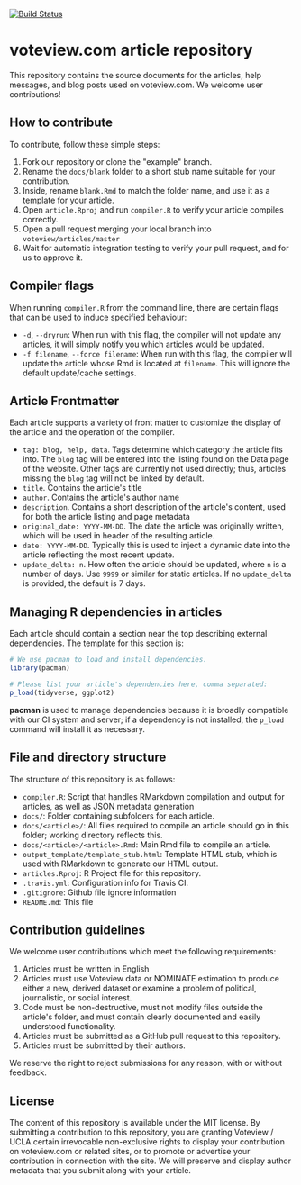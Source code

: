 [![Build Status](https://travis-ci.org/voteview/articles.svg?branch=master)](https://travis-ci.org/voteview/articles)

# voteview.com article repository

This repository contains the source documents for the articles, help messages, and blog posts used on voteview.com. We welcome user contributions!

## How to contribute

To contribute, follow these simple steps:

1. Fork our repository or clone the "example" branch.
2. Rename the `docs/blank` folder to a short stub name suitable for your contribution.
3. Inside, rename `blank.Rmd` to match the folder name, and use it as a template for your article.
4. Open `article.Rproj` and run `compiler.R` to verify your article compiles correctly.
5. Open a pull request merging your local branch into `voteview/articles/master`
6. Wait for automatic integration testing to verify your pull request, and for us to approve it. 

## Compiler flags

When running `compiler.R` from the command line, there are certain flags that can be used to induce specified behaviour:

- `-d`, `--dryrun`: When run with this flag, the compiler will not update any articles, it will simply notify you which articles would be updated.
- `-f filename`, `--force filename`: When run with this flag, the compiler will update the article whose Rmd is located at `filename`. This will ignore the default update/cache settings.

## Article Frontmatter

Each article supports a variety of front matter to customize the display of the article and the operation of the compiler.

- `tag: blog, help, data`. Tags determine which category the article fits into. The `blog` tag will be entered into the listing found on the Data page of the website. Other tags are currently not used directly; thus, articles missing the `blog` tag will not be linked by default.
- `title`. Contains the article's title
- `author`. Contains the article's author name
- `description`. Contains a short description of the article's content, used for both the article listing and page metadata
- `original_date: YYYY-MM-DD`. The date the article was originally written, which will be used in header of the resulting article.
- `date: YYYY-MM-DD`. Typically this is used to inject a dynamic date into the article reflecting the most recent update.
- `update_delta: n`. How often the article should be updated, where `n` is a number of days. Use `9999` or similar for static articles. If no `update_delta` is provided, the default is 7 days. 

## Managing R dependencies in articles

Each article should contain a section near the top describing external dependencies. The template for this section is:

```r
# We use pacman to load and install dependencies.
library(pacman)

# Please list your article's dependencies here, comma separated:
p_load(tidyverse, ggplot2)
```

**pacman** is used to manage dependencies because it is broadly compatible with our CI system and server; if a dependency is not installed, the `p_load` command will install it as necessary.

## File and directory structure

The structure of this repository is as follows:

- `compiler.R`: Script that handles RMarkdown compilation and output for articles, as well as JSON metadata generation
- `docs/`: Folder containing subfolders for each article.
- `docs/<article>/`: All files required to compile an article should go in this folder; working directory reflects this.
- `docs/<article>/<article>.Rmd`: Main Rmd file to compile an article.
- `output_template/template_stub.html`: Template HTML stub, which is used with RMarkdown to generate our HTML output.
- `articles.Rproj`: R Project file for this repository.
- `.travis.yml`: Configuration info for Travis CI.
- `.gitignore`: Github file ignore information
- `README.md`: This file

## Contribution guidelines

We welcome user contributions which meet the following requirements:

1. Articles must be written in English
2. Articles must use Voteview data or NOMINATE estimation to produce either a new, derived dataset or examine a problem of political, journalistic, or social interest.
3. Code must be non-destructive, must not modify files outside the article's folder, and must contain clearly documented and easily understood functionality.
4. Articles must be submitted as a GitHub pull request to this repository.
5. Articles must be submitted by their authors.

We reserve the right to reject submissions for any reason, with or without feedback. 

## License

The content of this repository is available under the MIT license. By submitting a contribution to this repository, you are granting Voteview / UCLA certain irrevocable non-exclusive rights to display your contribution on voteview.com or related sites, or to promote or advertise your contribution in connection with the site. We will preserve and display author metadata that you submit along with your article.